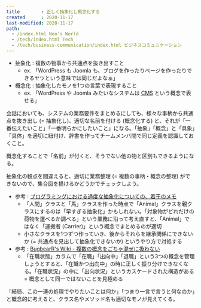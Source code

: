 ```yaml
---
title        : 正しく抽象化し概念化する
created      : 2020-11-17
last-modified: 2020-11-17
path:
  - /index.html Neo's World
  - /tech/index.html Tech
  - /tech/business-communication/index.html ビジネスコミュニケーション
---
```


- 抽象化 : 複数の物事から共通点を抜き出すこと
  - ex. 「WordPress も Joomla も、ブログを作ったりページを作ったりできるヤツという意味では同じだよなぁ」
- 概念化 : 抽象化したモノを1つの言葉で表現すること
  - ex. 「WordPress や Joomla みたいなシステムは <abbr title="Contents Management System">CMS</abbr> という概念で表せる」

会話においても、システムの業務要件をまとめるにしても、様々な事柄から共通点を抜き出し (= 抽象化し)、適切な名前を付ける (概念化する) と、それが「一番伝えたいこと」「一番明らかにしたいこと」になる。「抽象」「概念」と「具象」「具体」を適切に紐付け、辞書を作ってチームメンバ間で同じ定義を認識しておくこと。

概念化することで「名前」が付くと、そうでない他の物と区別もできるようになる。

抽象化の観点を間違えると、適切に業務整理 (= 複数の事柄・概念の整理) ができないので、集合図を描けるかどうかでチェックしよう。

- 参考 : [プログラミングにおける過度な抽象化についての、若干のメモ](http://bugrammer.hateblo.jp/entry/2013/07/23/005601)
  - 「人間」クラスと「馬」クラスを作った時点で「Animal」クラスを親クラスにするのは「早すぎる抽象化」かもしれない。「対象物がどれだけの荷物を運べるか調べる」という業務に沿って考え直すと、「Animal」ではなく「運搬者 (Carrier)」という概念でまとめるのが適切
  - 小さなクラスを1つずつ作っていき、後からそれらを継承関係にできないか (= 共通点を見出して抽象化できないか) というやり方で対処する
- 参考 : [BugbearR's Wiki - 複数の概念をごちゃ混ぜに扱わない](http://www.bugbearr.jp/?%E9%96%8B%E7%99%BA%E8%A6%8F%E7%B4%84%2F110)
  - 「在職状態」カラムで「在職」「出向中」「退職」という3つの概念を管理しょうとすると、「在職かつ出向中」の時に正しく振り分けできなくなる。「在職状況」の中に「出向状況」というカスケードされた構造がある = 概念として同一ではないことを見極める

「結局、この一連の処理でやりたいことは何か」「つまり一言で言うと何なのか」と概念的に考えると、クラス名やメソッド名も適切なモノが見えてくる。
